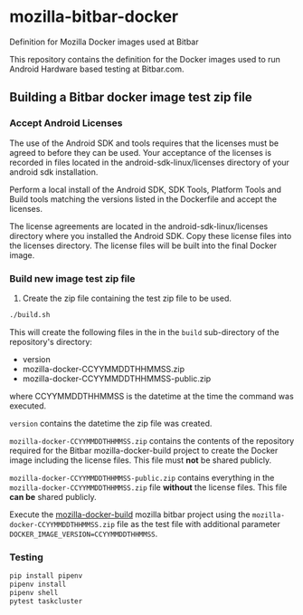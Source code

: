 # mozilla-bitbar-docker
Definition for Mozilla Docker images used at Bitbar

This repository contains the definition for the Docker images used to
run Android Hardware based testing at Bitbar.com.

## Building a Bitbar docker image test zip file

### Accept Android Licenses

The use of the Android SDK and tools requires that the licenses must
be agreed to before they can be used. Your acceptance of the licenses
is recorded in files located in the android-sdk-linux/licenses
directory of your android sdk installation.

Perform a local install of the Android SDK, SDK Tools, Platform Tools
and Build tools matching the versions listed in the Dockerfile and
accept the licenses.

The license agreements are located in the android-sdk-linux/licenses
directory where you installed the Android SDK. Copy these license
files into the licenses directory. The license files will be built
into the final Docker image.

### Build new image test zip file

1. Create the zip file containing the test zip file to be used.

``` bash
./build.sh

```

This will create the following files in the in the `build`
sub-directory of the repository's directory:

* version
* mozilla-docker-CCYYMMDDTHHMMSS.zip
* mozilla-docker-CCYYMMDDTHHMMSS-public.zip

where CCYYMMDDTHHMMSS is the datetime at the time the command was
executed.

`version` contains the datetime the zip file was created.

`mozilla-docker-CCYYMMDDTHHMMSS.zip` contains the contents of the
repository required for the Bitbar mozilla-docker-build project to
create the Docker image including the license files. This file must
**not** be shared publicly.

`mozilla-docker-CCYYMMDDTHHMMSS-public.zip` contains everything in the
`mozilla-docker-CCYYMMDDTHHMMSS.zip` file **without** the license
files. This file **can be** shared publicly.

Execute the [mozilla-docker-build](https://mozilla.testdroid.com/#testing/projects/208991) mozilla bitbar project using the
`mozilla-docker-CCYYMMDDTHHMMSS.zip` file as the test file with
additional parameter `DOCKER_IMAGE_VERSION=CCYYMMDDTHHMMSS`.

### Testing

```bash
pip install pipenv
pipenv install
pipenv shell
pytest taskcluster
```